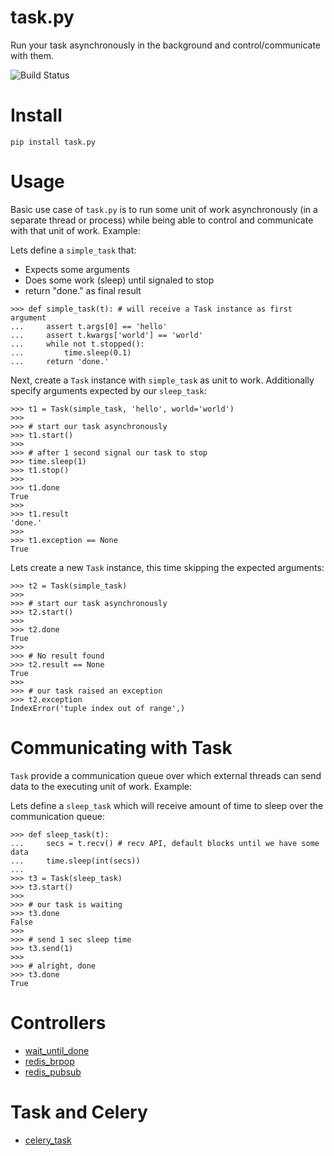 task.py
=======

Run your task asynchronously in the background and control/communicate with them.

![Build Status](https://api.travis-ci.org/abhinavsingh/task.py.png)

Install
=======

`pip install task.py`

Usage
=====

Basic use case of `task.py` is to run some unit of work asynchronously
(in a separate thread or process) while being able to control and
communicate with that unit of work. Example:

Lets define a `simple_task` that:

* Expects some arguments
* Does some work (sleep) until signaled to stop
* return "done." as final result

```
>>> def simple_task(t): # will receive a Task instance as first argument
...     assert t.args[0] == 'hello'
...     assert t.kwargs['world'] == 'world'
...     while not t.stopped():
...         time.sleep(0.1)
...     return 'done.'
```

Next, create a `Task` instance with `simple_task` as unit to work.
Additionally specify arguments expected by our `sleep_task`:

```
>>> t1 = Task(simple_task, 'hello', world='world')
>>>
>>> # start our task asynchronously
>>> t1.start()
>>>
>>> # after 1 second signal our task to stop
>>> time.sleep(1)
>>> t1.stop()
>>>
>>> t1.done
True
>>>
>>> t1.result
'done.'
>>>
>>> t1.exception == None
True
```

Lets create a new `Task` instance, this time skipping the expected arguments:

```
>>> t2 = Task(simple_task)
>>>
>>> # start our task asynchronously
>>> t2.start()
>>>
>>> t2.done
True
>>>
>>> # No result found
>>> t2.result == None
True
>>>
>>> # our task raised an exception
>>> t2.exception
IndexError('tuple index out of range',)
```

Communicating with Task
=======================

`Task` provide a communication queue over which external threads can send data
to the executing unit of work. Example:

Lets define a `sleep_task` which will receive amount of time to sleep
over the communication queue:

```
>>> def sleep_task(t):
...     secs = t.recv() # recv API, default blocks until we have some data
...     time.sleep(int(secs))
...
>>> t3 = Task(sleep_task)
>>> t3.start()
>>>
>>> # our task is waiting
>>> t3.done
False
>>>
>>> # send 1 sec sleep time
>>> t3.send(1)
>>>
>>> # alright, done
>>> t3.done
True
```

Controllers
===========

- [wait_until_done](https://github.com/abhinavsingh/task.py/blob/master/examples/wait_until_done_task.py)
- [redis_brpop](https://github.com/abhinavsingh/task.py/blob/master/examples/redis_brpop_task.py)
- [redis_pubsub](https://github.com/abhinavsingh/task.py/blob/master/examples/redis_pubsub_task.py)

Task and Celery
===============

- [celery_task](https://github.com/abhinavsingh/task.py/blob/master/examples/celery_task.py)
